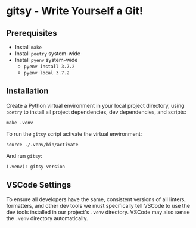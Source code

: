 # gitsy - Write Yourself a Git!

## Prerequisites

* Install `make`
* Install `poetry` system-wide
* Install `pyenv` system-wide
  * `pyenv install 3.7.2`
  * `pyenv local 3.7.2`

## Installation

Create a Python virtual environment in your local project directory, using `poetry` to install all project dependencies, dev dependencies, and scripts:

```
make .venv
```

To run the `gitsy` script activate the virtual environment:

```
source ./.venv/bin/activate
```

And run `gitsy`:

```
(.venv): gitsy version
```

## VSCode Settings

To ensure all developers have the same, consistent versions of all linters, formatters, and other dev tools we must specifically tell VSCode to use the dev tools installed in our project's `.venv` directory. VSCode may also sense the `.venv` directory automatically.

